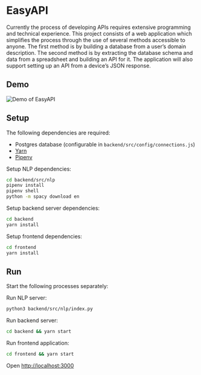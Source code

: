 # EasyAPI

Currently the process of developing APIs requires extensive programming and technical experience. This project consists of a web application which simplifies the process through the use of several methods accessible to anyone. The first method is by building a database from a user’s domain description. The second method is by extracting the database schema and data from a spreadsheet and building an API for it. The application will also support setting up an API from a device’s JSON response.

## Demo

![Demo of EasyAPI](https://thumbs.gfycat.com/TestyFlakyChevrotain-max-14mb.gif)

## Setup

The following dependencies are required:

- Postgres database (configurable in `backend/src/config/connections.js`)
- [Yarn](https://yarnpkg.com/lang/en/)
- [Pipenv](https://github.com/pypa/pipenv)


Setup NLP dependencies:

```bash
cd backend/src/nlp
pipenv install
pipenv shell
python -m spacy download en
```

Setup backend server dependencies:

```bash
cd backend
yarn install
```

Setup frontend dependencies:

```bash
cd frontend
yarn install
```

## Run

Start the following processes separately:

Run NLP server:
```bash
python3 backend/src/nlp/index.py
```

Run backend server:
```bash
cd backend && yarn start
```

Run frontend application:
```bash
cd frontend && yarn start
```

Open <http://localhost:3000>
